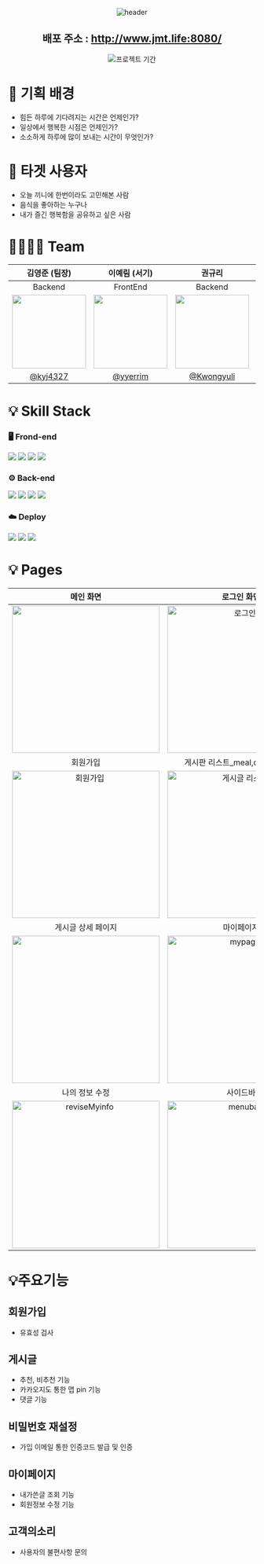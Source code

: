 <div align="center">


![header](https://github.com/user-attachments/assets/431c23d1-ae5f-41e6-9d91-52e5cbd554ca)

</div>

<div align="center">

## 배포 주소 : http://www.jmt.life:8080/

![프로젝트 기간](https://img.shields.io/badge/프로젝트_기간-2024--06--28_~_2024--07--08-F5F5DC)

</div>

# 📃 기획 배경
- 힘든 하루에 기다려지는 시간은 언제인가?
- 일상에서 행복한 시점은 언제인가?
- 소소하게 하루에 많이 보내는 시간이 무엇인가?

# 🎯 타겟 사용자
- 오늘 끼니에 한번이라도 고민해본 사람
- 음식을 좋아하는 누구나
- 내가 즐긴 행복함을 공유하고 싶은 사람


# 👨‍👩‍👦‍👦 Team
<div align="center">


|김영준 (팀장)|이예림 (서기)|                                                  권규리                                                  |                                                  노형석                                                  |
|:-:|:-:|:-----------------------------------------------------------------------------------------------------:|:-----------------------------------------------------------------------------------------------------:|
|Backend|FrontEnd|Backend|Backend|
|<img src="https://avatars.githubusercontent.com/u/108052178?v=4" width=150>|<img src="https://avatars.githubusercontent.com/u/170378261?v=4" width=150>| <img src="https://avatars.githubusercontent.com/u/132189853?v=4" width=150> | <img src="https://avatars.githubusercontent.com/u/160802068?v=4" width=150> |
|[@kyj4327](https://github.com/kyj4327)|[@yyerrim](https://github.com/yyerrim)|                              [@Kwongyuli](https://github.com/Kwongyuli)                               |                                 [@bro-sn](https://github.com/bro-sn)                                  |

</div>

# 💡 Skill Stack


<div style="text-align: left;">

### 🖥️ ️Frond-end

<img src="https://img.shields.io/badge/thymeleaf-005F0F?style=for-the-badge&logo=thymeleaf&logoColor=white" style="display: inline-block;">
<img src="https://img.shields.io/badge/javascript-F7DF1E?style=for-the-badge&logo=javascript&logoColor=white" style="display: inline-block;">
<img src="https://img.shields.io/badge/html5-E34F26?style=for-the-badge&logo=html5&logoColor=white" style="display: inline-block;">
<img src="https://img.shields.io/badge/Css-1572B6?style=for-the-badge&logo=Css3&logoColor=white" style="display: inline-block;">

</div>

### ⚙️ ️Back-end

<div style="text-align: left;">

<img src="https://img.shields.io/badge/java-6DB33F?style=for-the-badge&logo=java&logoColor=white&logoWidth=30" style="display: inline-block;">
<img src="https://img.shields.io/badge/Spring Boot-6DB33F?style=for-the-badge&logo=Spring Boot&logoColor=white" style="display: inline-block;">
<img src="https://img.shields.io/badge/JPA-6DB33F?style=for-the-badge&logo=java&logoColor=white" style="display: inline-block;">
<img src="https://img.shields.io/badge/MySQL-4479A1?style=for-the-badge&logo=mysql&logoColor=white" style="display: inline-block;">

</div>

### ☁️️ ️Deploy

<div style="text-align: left;">

<img src="https://img.shields.io/badge/AWS-232F3E?style=for-the-badge&logo=amazonaws&logoColor=white" style="display: inline-block;">
<img src="https://img.shields.io/badge/amazonec2-FF9900?style=for-the-badge&logo=amazonec2&logoColor=white" style="display: inline-block;">
<img src="https://img.shields.io/badge/amazons3-569A31?style=for-the-badge&logo=amazons3&logoColor=white" style="display: inline-block;">

</div>



# 💡 Pages

<div align="center">

|                                                          메인 화면                                                           |                                                            로그인 화면                                                            |
|:------------------------------------------------------------------------------------------------------------------------:|:----------------------------------------------------------------------------------------------------------------------------:|
|         <img width="300" src="https://github.com/user-attachments/assets/267dd7b4-ad43-40c6-9a68-abbf52bdff84"/>         |    <img width="300" alt="로그인" src="https://github.com/user-attachments/assets/446cf308-0788-4042-a9dc-0344ffb086e2">     |
|                                                           회원가입                                                           |                                                   게시판 리스트_meal,dessert,pub                                                   |
| <img width="300" alt="회원가입" src="https://github.com/user-attachments/assets/38aa3dbd-1603-4bca-83a1-66eb73d9175d"> | <img width="300" alt="게시글 리스트" src="https://github.com/user-attachments/assets/555a8bfd-7952-4603-ba3e-db158c2ad46c"> |
|                                                        게시글 상세 페이지                                                        |                                                            마이페이지                                                             |
|        <img width="300" src="https://github.com/user-attachments/assets/d1a113aa-9d46-4c3c-9120-354271118695" />         |                                       <img width="300" alt="mypage" src="https://github.com/user-attachments/assets/19c3daee-1adc-407e-a53a-10f9eba1baab">         |
|                                                         나의 정보 수정                                                         |                                                             사이드바                                                             |
|       <img width="300" alt="reviseMyinfo" src="https://github.com/user-attachments/assets/6ab6ead1-5c9f-431e-9d33-4f7102027611"> |                  <img width="300" alt="menubar" src="https://github.com/user-attachments/assets/8af1a452-6583-462b-9e72-14c2248a84ee"> |

</div>


# 💡주요기능

## 회원가입
- 유효성 검사

## 게시글
- 추천, 비추천 기능
- 카카오지도 통한 맵 pin 기능
- 댓글 기능

## 비밀번호 재설정
- 가입 이메일 통한 인증코드 발급 및 인증

## 마이페이지
- 내가쓴글 조회 기능
- 회원정보 수정 기능

## 고객의소리
- 사용자의 불편사항 문의
